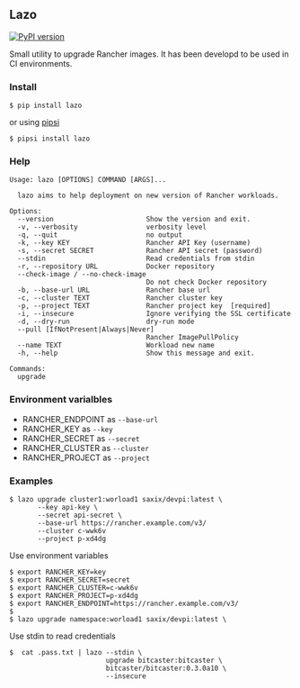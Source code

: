 ## Lazo

[![PyPI version](https://badge.fury.io/py/lazo.svg)](https://badge.fury.io/py/lazo)

Small utility to upgrade Rancher images. It has been developd to be used in CI environments.

### Install


    $ pip install lazo
    
or using [pipsi](https://pypi.org/project/pipsi/) 

    $ pipsi install lazo
    
### Help        
        
    Usage: lazo [OPTIONS] COMMAND [ARGS]...
    
      lazo aims to help deployment on new version of Rancher workloads.
    
    Options:
      --version                       Show the version and exit.
      -v, --verbosity                 verbosity level
      -q, --quit                      no output
      -k, --key KEY                   Rancher API Key (username)
      -s, --secret SECRET             Rancher API secret (password)
      --stdin                         Read credentials from stdin
      -r, --repository URL            Docker repository
      --check-image / --no-check-image
                                      Do not check Docker repository
      -b, --base-url URL              Rancher base url
      -c, --cluster TEXT              Rancher cluster key
      -p, --project TEXT              Rancher project key  [required]
      -i, --insecure                  Ignore verifying the SSL certificate
      -d, --dry-run                   dry-run mode
      --pull [IfNotPresent|Always|Never]
                                      Rancher ImagePullPolicy
      --name TEXT                     Workload new name
      -h, --help                      Show this message and exit.
    
    Commands:
      upgrade      
      
      
### Environment varialbles      

- RANCHER_ENDPOINT as `--base-url`
- RANCHER_KEY as `--key`
- RANCHER_SECRET as `--secret`
- RANCHER_CLUSTER as `--cluster`
- RANCHER_PROJECT as `--project`

      
### Examples

    $ lazo upgrade cluster1:worload1 saxix/devpi:latest \
           --key api-key \
           --secret api-secret \
           --base-url https://rancher.example.com/v3/
           --cluster c-wwk6v
           --project p-xd4dg
               
Use environment variables

    $ export RANCHER_KEY=key
    $ export RANCHER_SECRET=secret
    $ export RANCHER_CLUSTER=c-wwk6v
    $ export RANCHER_PROJECT=p-xd4dg
    $ export RANCHER_ENDPOINT=https://rancher.example.com/v3/
    $
    $ lazo upgrade namespace:worload1 saxix/devpi:latest \

Use stdin to read credentials

    $  cat .pass.txt | lazo --stdin \
                            upgrade bitcaster:bitcaster \
                            bitcaster/bitcaster:0.3.0a10 \
                            --insecure
